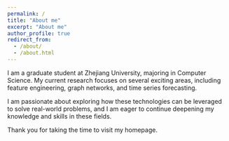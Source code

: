 ```yaml
---
permalink: /
title: "About me"
excerpt: "About me"
author_profile: true
redirect_from: 
  - /about/
  - /about.html
---
```


I am a graduate student at Zhejiang University, majoring in Computer Science. My current research focuses on several exciting areas, including feature engineering, graph networks, and time series forecasting.

I am passionate about exploring how these technologies can be leveraged to solve real-world problems, and I am eager to continue deepening my knowledge and skills in these fields.

Thank you for taking the time to visit my homepage.
